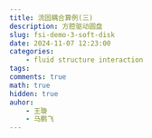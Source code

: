 ```yaml
---
title: 流固耦合算例(三)
description: 方腔驱动圆盘
slug: fsi-demo-3-soft-disk
date: 2024-11-07 12:23:00
categories:
    - fluid structure interaction
tags:
comments: true
math: true
hidden: true
auhor:
    - 王璇
    - 马鹏飞
---
```

